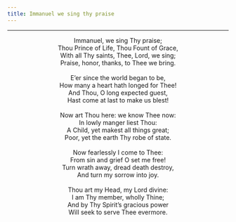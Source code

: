 ```yaml
---
title: Immanuel we sing thy praise
---
```


---
<center>
Immanuel, we sing Thy praise;<br/>
Thou Prince of Life, Thou Fount of Grace,<br/>
With all Thy saints, Thee, Lord, we sing;<br/>
Praise, honor, thanks, to Thee we bring.<br/>
<br/>
E’er since the world began to be,<br/>
How many a heart hath longed for Thee!<br/>
And Thou, O long expected guest,<br/>
Hast come at last to make us blest!<br/>
<br/>
Now art Thou here: we know Thee now:<br/>
In lowly manger liest Thou:<br/>
A Child, yet makest all things great;<br/>
Poor, yet the earth Thy robe of state.<br/>
<br/>
Now fearlessly I come to Thee:<br/>
From sin and grief O set me free!<br/>
Turn wrath away, dread death destroy,<br/>
And turn my sorrow into joy.<br/>
<br/>
Thou art my Head, my Lord divine:<br/>
I am Thy member, wholly Thine;<br/>
And by Thy Spirit’s gracious power<br/>
Will seek to serve Thee evermore.
</center>
